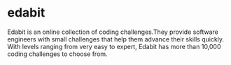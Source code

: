 # edabit
Edabit is an online collection of coding challenges.They provide software engineers with small challenges that help them advance their skills quickly. With levels ranging from very easy to expert, Edabit has more than 10,000 coding challenges to choose from.
